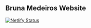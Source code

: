 ## Bruna Medeiros Website

[![Netlify Status](https://api.netlify.com/api/v1/badges/e4ec6525-0fcc-4e7c-b6a6-53af3d9fcc0b/deploy-status)](https://app.netlify.com/sites/brunamedeiros/deploys)
